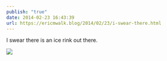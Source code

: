 ```yaml
---
publish: "true"
date: 2014-02-23 16:43:39
url: https://ericmwalk.blog/2014/02/23/i-swear-there.html
---
```


I swear there is an ice rink out there.

![](https://ericmwalk.blog/uploads/2022/3f8a6f1d8f.jpg)